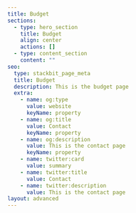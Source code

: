```yaml
---
title: Budget
sections:
  - type: hero_section
    title: Budget
    align: center
    actions: []
  - type: content_section
    content: ""
seo:
  type: stackbit_page_meta
  title: Budget
  description: This is the budget page
  extra:
    - name: og:type
      value: website
      keyName: property
    - name: og:title
      value: Contact
      keyName: property
    - name: og:description
      value: This is the contact page
      keyName: property
    - name: twitter:card
      value: summary
    - name: twitter:title
      value: Contact
    - name: twitter:description
      value: This is the contact page
layout: advanced
---
```

